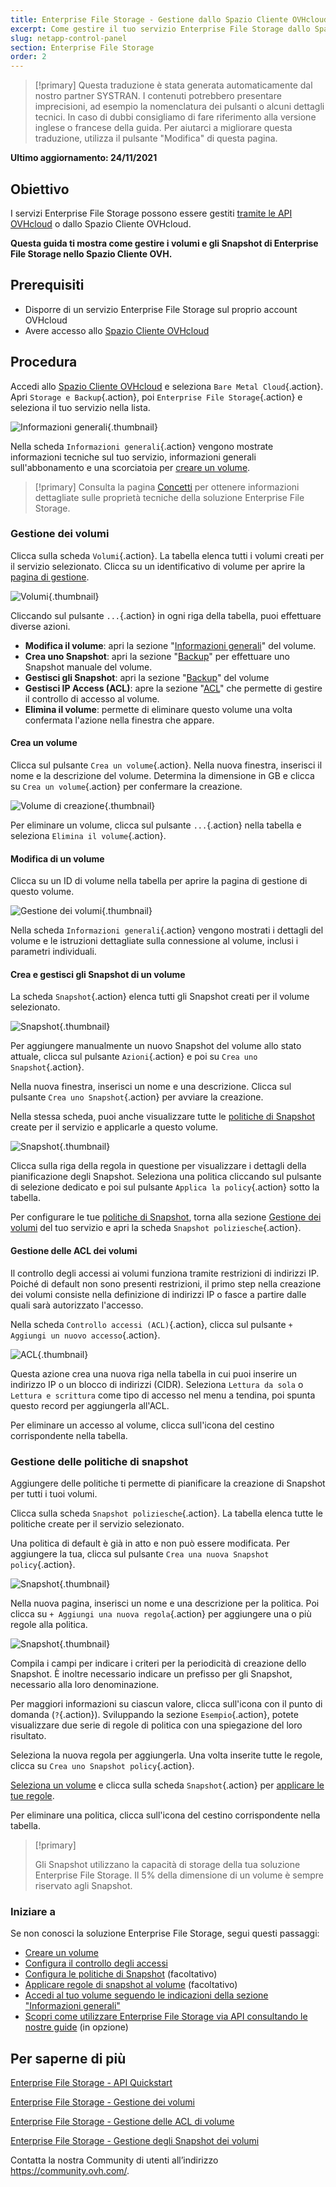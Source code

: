```yaml
---
title: Enterprise File Storage - Gestione dallo Spazio Cliente OVHcloud
excerpt: Come gestire il tuo servizio Enterprise File Storage dallo Spazio Cliente OVHcloud
slug: netapp-control-panel
section: Enterprise File Storage
order: 2
---
```


> [!primary]
> Questa traduzione è stata generata automaticamente dal nostro partner SYSTRAN. I contenuti potrebbero presentare imprecisioni, ad esempio la nomenclatura dei pulsanti o alcuni dettagli tecnici. In caso di dubbi consigliamo di fare riferimento alla versione inglese o francese della guida. Per aiutarci a migliorare questa traduzione, utilizza il pulsante "Modifica" di questa pagina.
>

**Ultimo aggiornamento: 24/11/2021**

## Obiettivo

I servizi Enterprise File Storage possono essere gestiti [tramite le API OVHcloud](../netapp-quickstart/) o dallo Spazio Cliente OVHcloud.

**Questa guida ti mostra come gestire i volumi e gli Snapshot di Enterprise File Storage nello Spazio Cliente OVH.**

## Prerequisiti

- Disporre di un servizio Enterprise File Storage sul proprio account OVHcloud
- Avere accesso allo [Spazio Cliente OVHcloud](https://www.ovh.com/auth/?action=gotomanager&from=https://www.ovh.it/&ovhSubsidiary=it)

## Procedura <a name="instructions"></a>

Accedi allo [Spazio Cliente OVHcloud](https://www.ovh.com/auth/?action=gotomanager&from=https://www.ovh.it/&ovhSubsidiary=it) e seleziona `Bare Metal Cloud`{.action}. Apri `Storage e Backup`{.action}, poi `Enterprise File Storage`{.action} e seleziona il tuo servizio nella lista.

![Informazioni generali](images/manage_enterprise01.png){.thumbnail}

Nella scheda `Informazioni generali`{.action} vengono mostrate informazioni tecniche sul tuo servizio, informazioni generali sull'abbonamento e una scorciatoia per [creare un volume](#create_volume).

> [!primary]
> Consulta la pagina [Concetti](../netapp-concepts/) per ottenere informazioni dettagliate sulle proprietà tecniche della soluzione Enterprise File Storage.
>

### Gestione dei volumi <a name="manage_volume"></a>

Clicca sulla scheda `Volumi`{.action}. La tabella elenca tutti i volumi creati per il servizio selezionato. Clicca su un identificativo di volume per aprire la [pagina di gestione](#modify_volume). 

![Volumi](images/manage_enterprise02.png){.thumbnail}

Cliccando sul pulsante `...`{.action} in ogni riga della tabella, puoi effettuare diverse azioni.

- **Modifica il volume**: apri la sezione "[Informazioni generali](#modify_volume)" del volume.
- **Crea uno Snapshot**: apri la sezione "[Backup](#snapshots)" per effettuare uno Snapshot manuale del volume.
- **Gestisci gli Snapshot**: apri la sezione "[Backup](#snapshots)" del volume
- **Gestisci IP Access (ACL)**: apre la sezione "[ACL](#access_control)" che permette di gestire il controllo di accesso al volume.
- **Elimina il volume**: permette di eliminare questo volume una volta confermata l'azione nella finestra che appare.

#### Crea un volume <a name="create_volume"></a>

Clicca sul pulsante `Crea un volume`{.action}. Nella nuova finestra, inserisci il nome e la descrizione del volume. Determina la dimensione in GB e clicca su `Crea un volume`{.action} per confermare la creazione.

![Volume di creazione](images/manage_enterprise03.png){.thumbnail}

Per eliminare un volume, clicca sul pulsante `...`{.action} nella tabella e seleziona `Elimina il volume`{.action}.

#### Modifica di un volume <a name="modify_volume"></a>

Clicca su un ID di volume nella tabella per aprire la pagina di gestione di questo volume.

![Gestione dei volumi](images/manage_enterprise04.png){.thumbnail}

Nella scheda `Informazioni generali`{.action} vengono mostrati i dettagli del volume e le istruzioni dettagliate sulla connessione al volume, inclusi i parametri individuali.

#### Crea e gestisci gli Snapshot di un volume <a name="snapshots"></a>

La scheda `Snapshot`{.action} elenca tutti gli Snapshot creati per il volume selezionato.

![Snapshot](images/manage_enterprise05.png){.thumbnail}

Per aggiungere manualmente un nuovo Snapshot del volume allo stato attuale, clicca sul pulsante `Azioni`{.action} e poi su `Crea uno Snapshot`{.action}.

Nella nuova finestra, inserisci un nome e una descrizione. Clicca sul pulsante `Crea uno Snapshot`{.action} per avviare la creazione.

Nella stessa scheda, puoi anche visualizzare tutte le [politiche di Snapshot](#snapshot_policy) create per il servizio e applicarle a questo volume.

![Snapshot](images/manage_enterprise06.png){.thumbnail}

Clicca sulla riga della regola in questione per visualizzare i dettagli della pianificazione degli Snapshot. Seleziona una politica cliccando sul pulsante di selezione dedicato e poi sul pulsante `Applica la policy`{.action} sotto la tabella.

Per configurare le tue [politiche di Snapshot](#snapshot_policy), torna alla sezione [Gestione dei volumi](#instructions) del tuo servizio e apri la scheda `Snapshot poliziesche`{.action}.

#### Gestione delle ACL dei volumi <a name="access_control"></a>

Il controllo degli accessi ai volumi funziona tramite restrizioni di indirizzi IP. Poiché di default non sono presenti restrizioni, il primo step nella creazione dei volumi consiste nella definizione di indirizzi IP o fasce a partire dalle quali sarà autorizzato l'accesso.

Nella scheda `Controllo accessi (ACL)`{.action}, clicca sul pulsante `+ Aggiungi un nuovo accesso`{.action}.

![ACL](images/manage_enterprise07.png){.thumbnail}

Questa azione crea una nuova riga nella tabella in cui puoi inserire un indirizzo IP o un blocco di indirizzi (CIDR). Seleziona `Lettura da sola` o `Lettura e scrittura` come tipo di accesso nel menu a tendina, poi spunta questo record per aggiungerla all'ACL.

Per eliminare un accesso al volume, clicca sull'icona del cestino corrispondente nella tabella.

### Gestione delle politiche di snapshot <a name="snapshot_policy"></a>

Aggiungere delle politiche ti permette di pianificare la creazione di Snapshot per tutti i tuoi volumi.

Clicca sulla scheda `Snapshot poliziesche`{.action}. La tabella elenca tutte le politiche create per il servizio selezionato.

Una politica di default è già in atto e non può essere modificata. Per aggiungere la tua, clicca sul pulsante `Crea una nuova Snapshot policy`{.action}.

![Snapshot](images/manage_enterprise08.png){.thumbnail}

Nella nuova pagina, inserisci un nome e una descrizione per la politica. Poi clicca su `+ Aggiungi una nuova regola`{.action} per aggiungere una o più regole alla politica.

![Snapshot](images/manage_enterprise09.png){.thumbnail}

Compila i campi per indicare i criteri per la periodicità di creazione dello Snapshot. È inoltre necessario indicare un prefisso per gli Snapshot, necessario alla loro denominazione.

Per maggiori informazioni su ciascun valore, clicca sull'icona con il punto di domanda (`?`{.action}). Sviluppando la sezione `Esempio`{.action}, potete visualizzare due serie di regole di politica con una spiegazione del loro risultato.

Seleziona la nuova regola per aggiungerla. Una volta inserite tutte le regole, clicca su `Crea uno Snapshot policy`{.action}.

[Seleziona un volume](#manage_volume) e clicca sulla scheda `Snapshot`{.action} per [applicare le tue regole](#snapshots).

Per eliminare una politica, clicca sull'icona del cestino corrispondente nella tabella.

> [!primary]
>
> Gli Snapshot utilizzano la capacità di storage della tua soluzione Enterprise File Storage. Il 5% della dimensione di un volume è sempre riservato agli Snapshot.
>

### Iniziare a <a name="firststeps"></a>

Se non conosci la soluzione Enterprise File Storage, segui questi passaggi:

- [Creare un volume](#create_volume)
- [Configura il controllo degli accessi](#access_control)
- [Configura le politiche di Snapshot](#snapshot_policy) (facoltativo)
- [Applicare regole di snapshot al volume](#snapshots) (facoltativo)
- [Accedi al tuo volume seguendo le indicazioni della sezione "Informazioni generali"](#modify_volume)
- [Scopri come utilizzare Enterprise File Storage via API consultando le nostre guide](#gofurther) (in opzione)

## Per saperne di più <a name="gofurther"></a>

[Enterprise File Storage - API Quickstart](../netapp-quickstart/)

[Enterprise File Storage - Gestione dei volumi](../netapp-volumes/)

[Enterprise File Storage - Gestione delle ACL di volume](../netapp-volume-acl/)

[Enterprise File Storage - Gestione degli Snapshot dei volumi](../netapp-volume-snapshots/)

Contatta la nostra Community di utenti all’indirizzo <https://community.ovh.com/>.
